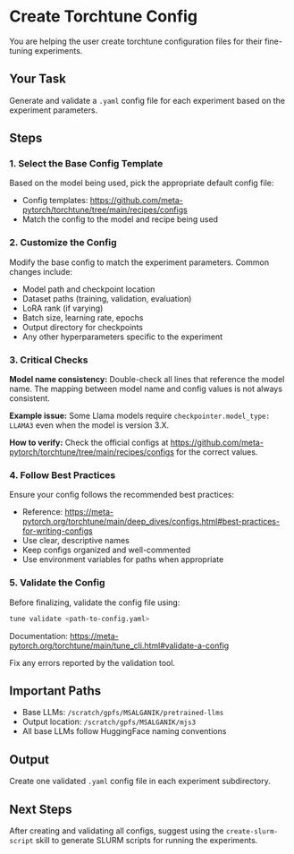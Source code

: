 # Create Torchtune Config

You are helping the user create torchtune configuration files for their fine-tuning experiments.

## Your Task

Generate and validate a `.yaml` config file for each experiment based on the experiment parameters.

## Steps

### 1. Select the Base Config Template

Based on the model being used, pick the appropriate default config file:
- Config templates: https://github.com/meta-pytorch/torchtune/tree/main/recipes/configs
- Match the config to the model and recipe being used

### 2. Customize the Config

Modify the base config to match the experiment parameters. Common changes include:
- Model path and checkpoint location
- Dataset paths (training, validation, evaluation)
- LoRA rank (if varying)
- Batch size, learning rate, epochs
- Output directory for checkpoints
- Any other hyperparameters specific to the experiment

### 3. Critical Checks

**Model name consistency:** Double-check all lines that reference the model name. The mapping between model name and config values is not always consistent.

**Example issue:** Some Llama models require `checkpointer.model_type: LLAMA3` even when the model is version 3.X.

**How to verify:** Check the official configs at https://github.com/meta-pytorch/torchtune/tree/main/recipes/configs for the correct values.

### 4. Follow Best Practices

Ensure your config follows the recommended best practices:
- Reference: https://meta-pytorch.org/torchtune/main/deep_dives/configs.html#best-practices-for-writing-configs
- Use clear, descriptive names
- Keep configs organized and well-commented
- Use environment variables for paths when appropriate

### 5. Validate the Config

Before finalizing, validate the config file using:

```bash
tune validate <path-to-config.yaml>
```

Documentation: https://meta-pytorch.org/torchtune/main/tune_cli.html#validate-a-config

Fix any errors reported by the validation tool.

## Important Paths

- Base LLMs: `/scratch/gpfs/MSALGANIK/pretrained-llms`
- Output location: `/scratch/gpfs/MSALGANIK/mjs3`
- All base LLMs follow HuggingFace naming conventions

## Output

Create one validated `.yaml` config file in each experiment subdirectory.

## Next Steps

After creating and validating all configs, suggest using the `create-slurm-script` skill to generate SLURM scripts for running the experiments.
